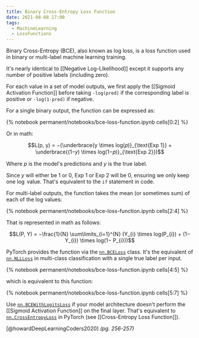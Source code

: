 ```yaml
---
title: Binary Cross-Entropy Loss Function
date: 2021-08-08 17:00
tags:
  - MachineLearning
  - LossFunctions
---
```


Binary Cross-Entropy (BCE), also known as log loss, is a loss function used in binary or multi-label machine learning training.

It's nearly identical to [[Negative Log-Likelihood]] except it supports any number of positive labels (including zero).

For each value in a set of model outputs, we first apply the [[Sigmoid Activation Function]] before taking `-log(pred)` if the corresponding label is positive or `-log(1-pred)` if negative.

For a single binary output, the function can be expressed as:

{% notebook permanent/notebooks/bce-loss-function.ipynb cells[0:2] %}

Or in math:

$$L(p, y) = −(\underbrace{y \times log(𝑝)}_{\text{Exp 1}} + \underbrace{(1−𝑦) \times log(1−𝑝)}_{\text{Exp 2}})$$ 

Where $p$ is the model's predictions and $y$ is the true label.

Since $y$ will either be $1$ or $0$, $\text{Exp 1}$ or $\text{Exp 2}$ will be 0, ensuring we only keep one $\log$ value. That's equivalent to the `if` statement in code.

For multi-label outputs, the function takes the mean (or sometimes sum) of each of the log values:

{% notebook permanent/notebooks/bce-loss-function.ipynb cells[2:4] %}

That is represented in math as follows:

$$L(P, Y) = −\frac{1}{N} \sum\limits_{i=1}^{N} (Y_{i} \times log(P_{i}) + (1− Y_{i}) \times log(1− P_{i}))$$

PyTorch provides the function via the [`nn.BCELoss`](https://pytorch.org/docs/stable/generated/torch.nn.BCELoss.html) class. It's the equivalent of [`nn.NLLLoss`](https://pytorch.org/docs/stable/generated/torch.nn.CrossEntropyLoss.html) in multi-class classification with a single true label per input.

{% notebook permanent/notebooks/bce-loss-function.ipynb cells[4:5] %}

which is equivalent to this function:

{% notebook permanent/notebooks/bce-loss-function.ipynb cells[5:7] %}

Use [`nn.BCEWithLogitsLoss`](https://pytorch.org/docs/stable/generated/torch.nn.BCEWithLogitsLoss.html) if your model architecture doesn't perform the [[Sigmoid Activation Function]] on the final layer. That's equivalent to [`nn.CrossEntropyLoss`](https://pytorch.org/docs/stable/generated/torch.nn.CrossEntropyLoss.html) in PyTorch (see [[Cross-Entropy Loss Function]]).

[@howardDeepLearningCoders2020] *(pg. 256-257)*